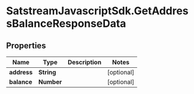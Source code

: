 # SatstreamJavascriptSdk.GetAddressBalanceResponseData

## Properties
Name | Type | Description | Notes
------------ | ------------- | ------------- | -------------
**address** | **String** |  | [optional] 
**balance** | **Number** |  | [optional] 
